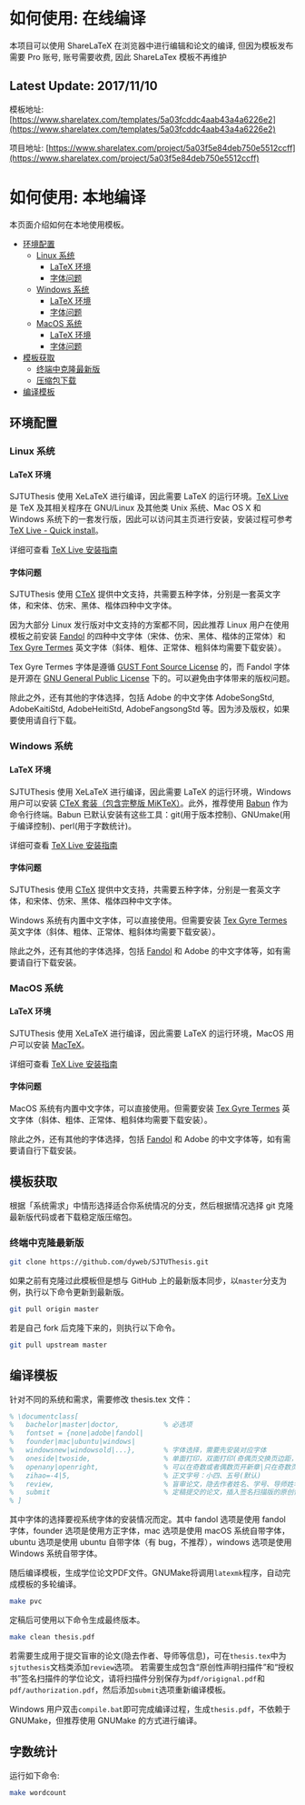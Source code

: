 # 如何使用: 在线编译

本项目可以使用 ShareLaTeX 在浏览器中进行编辑和论文的编译, 但因为模板发布需要 Pro 账号, 账号需要收费, 因此 ShareLaTex 模板不再维护

## Latest Update: 2017/11/10

模板地址: [https://www.sharelatex.com/templates/5a03fcddc4aab43a4a6226e2](https://www.sharelatex.com/templates/5a03fcddc4aab43a4a6226e2)

项目地址: [https://www.sharelatex.com/project/5a03f5e84deb750e5512ccff](https://www.sharelatex.com/project/5a03f5e84deb750e5512ccff)

# 如何使用: 本地编译

本页面介绍如何在本地使用模板。

* [环境配置](#环境配置)
   * [Linux 系统](#linux-系统)
      * [LaTeX 环境](#latex-环境)
      * [字体问题](#字体问题)
   * [Windows 系统](#windows-系统)
      * [LaTeX 环境](#latex-环境-1)
      * [字体问题](#字体问题-1)
   * [MacOS 系统](#macos-系统)
      * [LaTeX 环境](#latex-环境-2)
      * [字体问题](#字体问题-2)
* [模板获取](#模板获取)
   * [终端中克隆最新版](#终端中克隆最新版)
   * [压缩包下载](#压缩包下载)
* [编译模板](#编译模板)

## 环境配置

### Linux 系统

#### LaTeX 环境

SJTUThesis 使用 XeLaTeX 进行编译，因此需要 LaTeX 的运行环境。[TeX Live](https://www.tug.org/texlive/) 是 TeX 及其相关程序在 GNU/Linux 及其他类 Unix 系统、Mac OS X 和 Windows 系统下的⼀套发⾏版，因此可以访问其主页进行安装，安装过程可参考 [TeX Live - Quick install](https://www.tug.org/texlive/quickinstall.html)。

详细可查看 [TeX Live 安装指南](https://github.com/weijianwen/SJTUThesis/wiki/texlive-%E5%AE%89%E8%A3%85%E6%8C%87%E5%8D%97)

#### 字体问题

SJTUThesis 使用 [CTeX](https://www.ctan.org/pkg/ctex?lang=en) 提供中文支持，共需要五种字体，分别是一套英文字体，和宋体、仿宋、黑体、楷体四种中文字体。

因为大部分 Linux 发行版对中文支持的方案都不同，因此推荐 Linux 用户在使用模板之前安装 [Fandol](https://www.ctan.org/pkg/fandol) 的四种中文字体（宋体、仿宋、黑体、楷体的正常体）和 [Tex Gyre Termes](http://www.ctan.org/tex-archive/fonts/tex-gyre/fonts/opentype/public/tex-gyre) 英文字体（斜体、粗体、正常体、粗斜体均需要下载安装）。

Tex Gyre Termes 字体是遵循 [GUST Font Source License](http://www.ctan.org/license/gfsl) 的，而 Fandol 字体是开源在 [GNU Gen­eral Public Li­cense](https://www.gnu.org/licenses/licenses.html) 下的。可以避免由字体带来的版权问题。

除此之外，还有其他的字体选择，包括 Adobe 的中文字体 AdobeSongStd, AdobeKaitiStd, AdobeHeitiStd, AdobeFangsongStd 等。因为涉及版权，如果要使用请自行下载。

### Windows 系统

#### LaTeX 环境

SJTUThesis 使用 XeLaTeX 进行编译，因此需要 LaTeX 的运行环境，Windows 用户可以安装 [CTeX 套装（包含完整版 MiKTeX）](http://www.ctex.org/CTeXDownload)。此外，推荐使用 [Babun](http://babun.github.io/) 作为命令行终端。Babun 已默认安装有这些工具：git(用于版本控制)、GNUmake(用于编译控制)、perl(用于字数统计)。

详细可查看 [TeX Live 安装指南](https://github.com/weijianwen/SJTUThesis/wiki/texlive-%E5%AE%89%E8%A3%85%E6%8C%87%E5%8D%97)

#### 字体问题

SJTUThesis 使用 [CTeX](https://www.ctan.org/pkg/ctex?lang=en) 提供中文支持，共需要五种字体，分别是一套英文字体，和宋体、仿宋、黑体、楷体四种中文字体。

Windows 系统有内置中文字体，可以直接使用。但需要安装 [Tex Gyre Termes](http://www.ctan.org/tex-archive/fonts/tex-gyre/fonts/opentype/public/tex-gyre) 英文字体（斜体、粗体、正常体、粗斜体均需要下载安装）。

除此之外，还有其他的字体选择，包括 [Fandol](https://www.ctan.org/pkg/fandol) 和 Adobe 的中文字体等，如有需要请自行下载安装。

### MacOS 系统

#### LaTeX 环境

SJTUThesis 使用 XeLaTeX 进行编译，因此需要 LaTeX 的运行环境，MacOS 用户可以安装 [MacTeX](https://www.tug.org/mactex/)。

详细可查看 [TeX Live 安装指南](https://github.com/weijianwen/SJTUThesis/wiki/texlive-%E5%AE%89%E8%A3%85%E6%8C%87%E5%8D%97)

#### 字体问题

MacOS 系统有内置中文字体，可以直接使用。但需要安装 [Tex Gyre Termes](http://www.ctan.org/tex-archive/fonts/tex-gyre/fonts/opentype/public/tex-gyre) 英文字体（斜体、粗体、正常体、粗斜体均需要下载安装）。

除此之外，还有其他的字体选择，包括 [Fandol](https://www.ctan.org/pkg/fandol) 和 Adobe 的中文字体等，如有需要请自行下载安装。

## 模板获取

根据「系统需求」中情形选择适合你系统情况的分支，然后根据情况选择 git 克隆最新版代码或者下载稳定版压缩包。

### 终端中克隆最新版

```bash
git clone https://github.com/dyweb/SJTUThesis.git
```

如果之前有克隆过此模板但是想与 GitHub 上的最新版本同步，以`master`分支为例，执行以下命令更新到最新版。

```bash
git pull origin master
```

若是自己 fork 后克隆下来的，则执行以下命令。

```bash
git pull upstream master
```

## 编译模板

针对不同的系统和需求，需要修改 thesis.tex 文件：

```tex
% \documentclass[
%   bachelor|master|doctor,           % 必选项
%   fontset = {none|adobe|fandol|
%   founder|mac|ubuntu|windows|
%   windowsnew|windowsold|...},       % 字体选择，需要先安装对应字体
%   oneside|twoside,                  % 单面打印，双面打印(奇偶页交换页边距，默认)
%   openany|openright,                % 可以在奇数或者偶数页开新章|只在奇数页开新章(默认)
%   zihao=-4|5,                       % 正文字号：小四、五号(默认)
%   review,                           % 盲审论文，隐去作者姓名、学号、导师姓名、致谢、发表论文和参与的项目
%   submit                            % 定稿提交的论文，插入签名扫描版的原创性声明、授权声明
% ]
```

其中字体的选择要视系统字体的安装情况而定。其中 fandol 选项是使用 fandol 字体，founder 选项是使用方正字体，mac 选项是使用 macOS 系统自带字体，ubuntu 选项是使用 ubuntu 自带字体（有 bug，不推荐），windows 选项是使用 Windows 系统自带字体。

随后编译模板，生成学位论文PDF文件。GNUMake将调用`latexmk`程序，自动完成模板的多轮编译。

```bash
make pvc
```

定稿后可使用以下命令生成最终版本。

```bash
make clean thesis.pdf
```

若需要生成用于提交盲审的论文(隐去作者、导师等信息)，可在`thesis.tex`中为`sjtuthesis`文档类添加`review`选项。 若需要生成包含“原创性声明扫描件”和“授权书”签名扫描件的学位论文，请将扫描件分别保存为`pdf/origignal.pdf`和`pdf/authorization.pdf`，然后添加`submit`选项重新编译模板。

Windows 用户双击`compile.bat`即可完成编译过程，生成`thesis.pdf`，不依赖于 GNUMake，但推荐使用 GNUMake 的方式进行编译。

## 字数统计

运行如下命令:

```bash
make wordcount
```